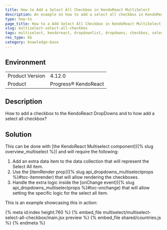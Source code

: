 ```yaml
---
title: How to Add a Select All Checkbox in KendoReact MultiSelect
description: An example on how to add a select all checkbox in KendoReact MultiSelect.
type: how-to
page_title: How to а Add Select All Checkbox in KendoReact MultiSelect | KendoReact MultiSelect
slug: multiselect-select-all-checkbox
tags: multiselect, kendoreact, dropdownlist, dropdowns, checkbox, select, all
res_type: kb
category: knowledge-base
---
```


## Environment

<table>
	<tbody>
		<tr>
			<td>Product Version</td>
			<td>4.12.0</td>
		</tr>
		<tr>
			<td>Product</td>
			<td>Progress® KendoReact</td>
		</tr>
	</tbody>
</table>


## Description

How to add a checkbox to the KendoReact DropDowns and to how add a select all checkbox?

## Solution

This can be done with [the KendoReact Multiselect component]({% slug overview_multiselect %}) and will require the following:

1. Add an extra data item to the data collection that will represent the Select All item.
1. Use the [itemRender prop]({% slug api_dropdowns_multiselectprops %}#toc-itemrender) that will allow rendering the checkboxes.
1. Handle the extra logic inside the [onChange event]({% slug api_dropdowns_multiselectprops %}#toc-onchange) that will allow setting the specific logic for the select all item.

This is an example showcasing this in action:

{% meta id:index height:760 %}
{% embed_file multiselect/multiselect-select-all-checkbox/main.jsx preview %}
{% embed_file shared/countries.js %}
{% endmeta %}